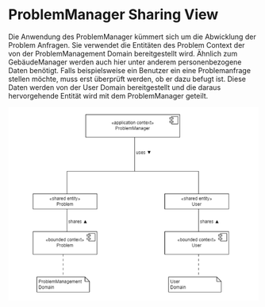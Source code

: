 # ProblemManager Sharing View

Die Anwendung des ProblemManager kümmert sich um die Abwicklung der Problem Anfragen. Sie verwendet die Entitäten des Problem Context der von der ProblemManagement Domain bereitgestellt wird. Ähnlich zum GebäudeManager werden auch hier unter anderem personenbezogene Daten benötigt. Falls beispielsweise ein Benutzer ein eine Problemanfrage stellen möchte, muss erst überprüft werden, ob er dazu befugt ist. Diese Daten werden von der User Domain bereitgestellt und die daraus hervorgehende Entität wird mit dem ProblemManager geteilt.

![ProblemManager Sharing View](../figures/ProblemManager.png)
